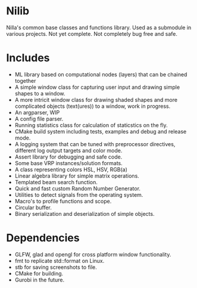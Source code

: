 # Nilib
Nilla's common base classes and functions library. Used as a submodule in various projects. 
Not yet complete. Not completely bug free and safe. 

# Includes
- ML library based on computational nodes (layers) that can be chained together
- A simple window class for capturing user input and drawing simple shapes to a window. 
- A more intricit window class for drawing shaded shapes and more complicated objects (text(ures)) to a window, work in progress.
- An argparser, WIP
- A config file parser.
- Running statistics class for calculation of staticstics on the fly. 
- CMake build system including tests, examples and debug and release mode. 
- A logging system that can be tuned with preprocessor directives, different log output targets and color mode. 
- Assert library for debugging and safe code. 
- Some base VRP instances/solution formats.
- A class representing colors HSL, HSV, RGB(a)
- Linear algebra library for simple matrix operations. 
- Templated beam search function.
- Quick and fast custom Random Number Generator. 
- Utilities to detect signals from the operating system. 
- Macro's to profile functions and scope. 
- Circular buffer.
- Binary serialization and deserialization of simple objects. 


# Dependencies
- GLFW, glad and opengl for cross platform window functionality. 
- fmt to replicate std::format on Linux. 
- stb for saving screenshots to file.  
- CMake for building. 
- Gurobi in the future.
